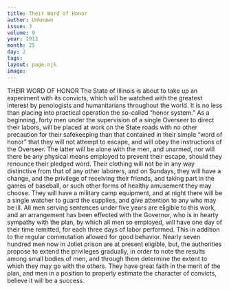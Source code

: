 ```yaml
---
title: Their Word of Honor
author: Unknown
issue: 3
volume: 9
year: 1913
month: 25
day: 2
tags:
layout: page.njk
image:
---
```

THEIR WORD OF HONOR    The State of Illinois is about to take up an experiment with its convicts, which will be watched with the greatest interest by penologists and humanitarians throughout the world. It is no less than placing into practical operation the so-called “honor system.”    As a beginning, forty men under the supervision of a single Overseer to direct their labors, will be placed at work on the State roads with no other precaution for their safekeeping than that contained in their simple “word of honor” that they will not attempt to escape, and will obey the instructions of the Overseer. The latter will be alone with the men, and unarmed, nor will there be any physical means employed to prevent their escape, should they renounce their pledged word.    Their clothing will not be in any way distinctive from that of any other laborers, and on Sundays, they will have a change, and the privilege of receiving their friends, and taking part in the games of baseball, or such other forms of healthy amusement they may choose. They will have a military camp equipment, and at night there will be a single watcher to guard the supplies, and give attention to any who may be ill.    All men serving sentences under five years are eligible to this work, and an arrangement has been effected with the Governor, who is in hearty sympathy with the plan, by which all men so employed, will have one day of their time remitted, for each three days of labor performed. This in addition to the regular commutation allowed for good behavior.    Nearly seven hundred men now in Joliet prison are at present eligible, but, the authorities propose to extend the privileges gradually, in order to note the results among small bodies of men, and through them determine the extent to which they may go with the others. They have great faith in the merit of the plan, and men in a position to properly estimate the character of convicts, believe it will be a success.    

